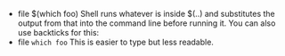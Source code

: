 * file $(which foo)
Shell runs whatever is inside $(..) and substitutes the output from that into the command line before running it. You can also use backticks for this:
* file `which foo`
This is easier to type but less readable.


